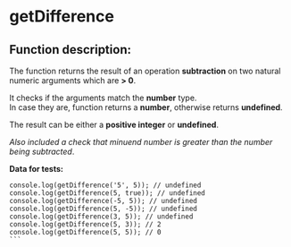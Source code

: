 # getDifference

## Function description:

The function returns the result of an operation __subtraction__ on two natural numeric arguments which are __> 0__.  

It checks if the arguments match the __number__ type.  
In case they are, function returns a __number__, otherwise returns __undefined__.  

The result can be either a __positive integer__ or __undefined__.

*Also included a check that minuend number is greater than the number being subtracted*.  

__Data for tests:__

``````
console.log(getDifference('5', 5)); // undefined
console.log(getDifference(5, true)); // undefined
console.log(getDifference(-5, 5)); // undefined
console.log(getDifference(5, -5)); // undefined
console.log(getDifference(3, 5)); // undefined
console.log(getDifference(5, 3)); // 2
console.log(getDifference(5, 5)); // 0
```
